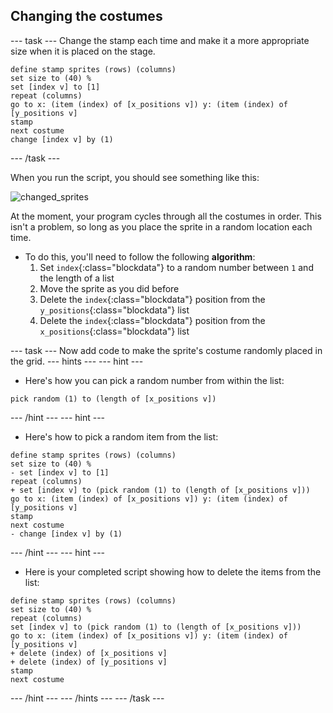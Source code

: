 ## Changing the costumes

--- task ---
Change the stamp each time and make it a more appropriate size when it is placed on the stage.

```blocks
define stamp sprites (rows) (columns)
set size to (40) %
set [index v] to [1]
repeat (columns)
go to x: (item (index) of [x_positions v]) y: (item (index) of [y_positions v]
stamp
next costume
change [index v] by (1)
```
--- /task ---

When you run the script, you should see something like this:

![changed_sprites](images/changed_sprites.png)
	
At the moment, your program cycles through all the costumes in order. This isn't a problem, so long as you place the sprite in a random location each time.

- To do this, you'll need to follow the following **algorithm**:
  1. Set `index`{:class="blockdata"} to a random number between `1` and the length of a list
  2. Move the sprite as you did before
  3. Delete the `index`{:class="blockdata"} position from the `y_positions`{:class="blockdata"} list
  4. Delete the `index`{:class="blockdata"} position from the `x_positions`{:class="blockdata"} list
  
--- task ---
Now add code to make the sprite's costume randomly placed in the grid.
--- hints --- --- hint ---
- Here's how you can pick a random number from within the list:
```blocks
pick random (1) to (length of [x_positions v])
```
--- /hint --- --- hint ---
- Here's how to pick a random item from the list:
```blocks
define stamp sprites (rows) (columns)
set size to (40) %
- set [index v] to [1]
repeat (columns)
+ set [index v] to (pick random (1) to (length of [x_positions v]))
go to x: (item (index) of [x_positions v]) y: (item (index) of [y_positions v]
stamp
next costume
- change [index v] by (1)
```
--- /hint --- --- hint ---
- Here is your completed script showing how to delete the items from the list:
```blocks
define stamp sprites (rows) (columns)
set size to (40) %
repeat (columns)
set [index v] to (pick random (1) to (length of [x_positions v]))
go to x: (item (index) of [x_positions v]) y: (item (index) of [y_positions v]
+ delete (index) of [x_positions v]
+ delete (index) of [y_positions v]
stamp
next costume
```
--- /hint --- --- /hints ---
--- /task ---
